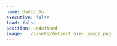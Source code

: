 ```yaml
---
name: David Xu
executive: false
lead: false
position: undefined
image: ../assets/default_exec_image.png
---
```

